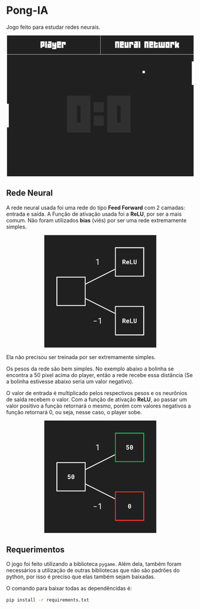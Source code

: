 # Pong-IA

Jogo feito para estudar redes neurais.

<p align="center">
    <img loading="lazy" src="image.png" width="500">
</p>

## Rede Neural

A rede neural usada foi uma rede do tipo **Feed Forward** com 2 camadas: entrada e saída. A Função de ativação usada foi a **ReLU**, por ser a mais comum. Não foram utilizados **bias** (viés) por ser uma rede extremamente simples.

<p align="center">
    <img loading="lazy" src="ilustração.png" width="300">
</p>

Ela não precisou ser treinada por ser extremamente simples.

Os pesos da rede são bem simples. No exemplo abaixo a bolinha se encontra a 50 pixel acima do player, então a rede recebe essa distância (Se a bolinha estivesse abaixo seria um valor negativo).

O valor de entrada é multiplicado pelos respectivos pesos e os neurônios de saída recebem o valor. Com a função de ativação **ReLU**, ao passar um valor positivo a função retornará o mesmo, porém com valores negativos a função retornará 0, ou seja, nesse caso, o player sobe.

<p align="center">
    <img loading="lazy" src="ilustração2.png" width="300">
</p>

## Requerimentos

O jogo foi feito utilizando a biblioteca `pygame`. Além dela, também foram necessários a utilização de outras bibliotecas que não são padrões do python, por isso é preciso que elas também sejam baixadas.

O comando para baixar todas as dependêncidas é:
```sh
pip install -r requirements.txt
```